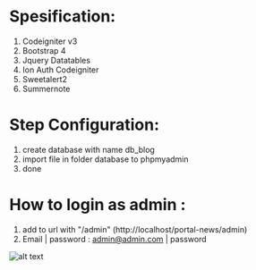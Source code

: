# **Spesification**:

1. Codeigniter v3
2. Bootstrap 4
3. Jquery Datatables
4. Ion Auth Codeigniter
5. Sweetalert2
6. Summernote

# **Step Configuration**:

1. create database with name db_blog
2. import file in folder database to phpmyadmin
3. done

# **How to login as admin :** 

1. add to url with "/admin" (http://localhost/portal-news/admin)
2. Email | password : admin@admin.com | password

![alt text](https://github.com/tegarpratama/portal-news/blob/master/capture.png?raw=true)
